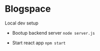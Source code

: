 # Blogspace

 Local dev setup

* Bootup backend server `node server.js`

* Start react app `npm start`

